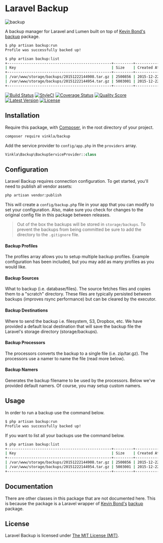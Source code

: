 Laravel Backup
==============

![backup](https://cloud.githubusercontent.com/assets/499192/11957534/9ecc53ee-a8c2-11e5-8ee6-24bc8c0ac6d4.png)

A backup manager for Laravel and Lumen built on top of [Kevin Bond's](https://github.com/kbond) [backup](https://github.com/kbond/php-backup) package.

```bash
$ php artisan backup:run
Profile was successfully backed up!

$ php artisan backup:list
+------------------------------------------------+---------+---------------------+
| Key                                            | Size    | Created At          |
+------------------------------------------------+---------+---------------------+
| /var/www/storage/backups/20151222144908.tar.gz | 2500856 | 2015-12-22 13:49:08 |
| /var/www/storage/backups/20151222144954.tar.gz | 5003001 | 2015-12-22 13:49:54 |
+------------------------------------------------+---------+---------------------+
```

[![Build Status](https://img.shields.io/travis/vinkla/laravel-backup/master.svg?style=flat)](https://travis-ci.org/vinkla/laravel-backup)
[![StyleCI](https://styleci.io/repos/48389801/shield?style=flat)](https://styleci.io/repos/48389801)
[![Coverage Status](https://img.shields.io/scrutinizer/coverage/g/vinkla/backup.svg?style=flat)](https://scrutinizer-ci.com/g/vinkla/backup/code-structure)
[![Quality Score](https://img.shields.io/scrutinizer/g/vinkla/backup.svg?style=flat)](https://scrutinizer-ci.com/g/vinkla/backup)
[![Latest Version](https://img.shields.io/github/release/vinkla/backup.svg?style=flat)](https://github.com/vinkla/backup/releases)
[![License](https://img.shields.io/packagist/l/vinkla/backup.svg?style=flat)](https://packagist.org/packages/vinkla/backup)

## Installation
Require this package, with [Composer](https://getcomposer.org/), in the root directory of your project.

```bash
composer require vinkla/backup
```

Add the service provider to `config/app.php` in the `providers` array.

```php
Vinkla\Backup\BackupServiceProvider::class
```

## Configuration

Laravel Backup requires connection configuration. To get started, you'll need to publish all vendor assets:

```bash
php artisan vendor:publish
```

This will create a `config/backup.php` file in your app that you can modify to set your configuration. Also, make sure you check for changes to the original config file in this package between releases.

> Out of the box the backups will be stored in `storage/backups`. To prevent the backups from being committed be sure to add the directory to the `.gitignore` file.

#### Backup Profiles

The profiles array allows you to setup multiple backup profiles. Example configuration has been included, but you may add as many profiles as you would like.

#### Backup Sources

What to backup (i.e. database/files). The source fetches files and copies them to a "scratch" directory. These files are typically persisted between backups (improves rsync performance) but can be cleared by the executor.

#### Backup Destinations

Where to send the backup i.e. filesystem, S3, Dropbox, etc. We have provided a default local destination that will save the backup file the Laravel's storage directory (storage/backups).

#### Backup Processors

The processors converts the backup to a single file (i.e. zip/tar.gz). The processors use a namer to name the file (read more below).

#### Backup Namers

Generates the backup filename to be used by the processors. Below we've provided default namers. Of course, you may setup custom namers.

## Usage

In order to run a backup use the command below.

```bash
$ php artisan backup:run
Profile was successfully backed up!
```

If you want to list all your backups use the command below.

```bash
$ php artisan backup:list
+------------------------------------------------+---------+---------------------+
| Key                                            | Size    | Created At          |
+------------------------------------------------+---------+---------------------+
| /var/www/storage/backups/20151222144908.tar.gz | 2500856 | 2015-12-22 13:49:08 |
| /var/www/storage/backups/20151222144954.tar.gz | 5003001 | 2015-12-22 13:49:54 |
+------------------------------------------------+---------+---------------------+
```

## Documentation

There are other classes in this package that are not documented here. This is because the package is a Laravel wrapper of [Kevin Bond's](https://github.com/kbond) [backup](https://github.com/kbond/php-backup) package.

## License

Laravel Backup is licensed under [The MIT License (MIT)](LICENSE).

